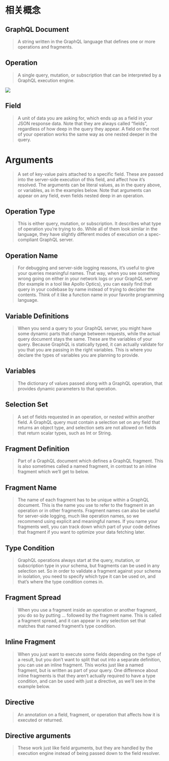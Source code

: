 # 相关概念


## GraphQL Document

> A string written in the GraphQL language that defines one or more operations and fragments.

## Operation

> A single query, mutation, or subscription that can be interpreted by a GraphQL execution engine.

![](../imgs/simple-query.png)

## Field

> A unit of data you are asking for, which ends up as a field in your JSON response data. Note that they are always called “fields”, regardless of how deep in the query they appear. A field on the root of your operation works the same way as one nested deeper in the query.

# Arguments

> A set of key-value pairs attached to a specific field. These are passed into the server-side execution of this field, and affect how it’s resolved. The arguments can be literal values, as in the query above, or variables, as in the examples below. Note that arguments can appear on any field, even fields nested deep in an operation.


## Operation Type

> This is either query, mutation, or subscription. It describes what type of operation you’re trying to do. While all of them look similar in the language, they have slightly different modes of execution on a spec-compliant GraphQL server.

## Operation Name

> For debugging and server-side logging reasons, it’s useful to give your queries meaningful names. That way, when you see something wrong going on either in your network logs or your GraphQL server (for example in a tool like Apollo Optics), you can easily find that query in your codebase by name instead of trying to decipher the contents. Think of it like a function name in your favorite programming language.

## Variable Definitions

> When you send a query to your GraphQL server, you might have some dynamic parts that change between requests, while the actual query document stays the same. These are the variables of your query. Because GraphQL is statically typed, it can actually validate for you that you are passing in the right variables. This is where you declare the types of variables you are planning to provide.

## Variables

> The dictionary of values passed along with a GraphQL operation, that provides dynamic parameters to that operation.

## Selection Set

> A set of fields requested in an operation, or nested within another field. A GraphQL query must contain a selection set on any field that returns an object type, and selection sets are not allowed on fields that return scalar types, such as Int or String.


## Fragment Definition

> Part of a GraphQL document which defines a GraphQL fragment. This is also sometimes called a named fragment, in contrast to an inline fragment which we’ll get to below.


## Fragment Name

> The name of each fragment has to be unique within a GraphQL document. This is the name you use to refer to the fragment in an operation or in other fragments. Fragment names can also be useful for server-side logging, much like operation names, so we recommend using explicit and meaningful names. If you name your fragments well, you can track down which part of your code defines that fragment if you want to optimize your data fetching later.

## Type Condition

> GraphQL operations always start at the query, mutation, or subscription type in your schema, but fragments can be used in any selection set. So in order to validate a fragment against your schema in isolation, you need to specify which type it can be used on, and that’s where the type condition comes in.

## Fragment Spread

> When you use a fragment inside an operation or another fragment, you do so by putting ... followed by the fragment name. This is called a fragment spread, and it can appear in any selection set that matches that named fragment’s type condition.

## Inline Fragment

> When you just want to execute some fields depending on the type of a result, but you don’t want to split that out into a separate definition, you can use an inline fragment. This works just like a named fragment, but is written as part of your query. One difference about inline fragments is that they aren’t actually required to have a type condition, and can be used with just a directive, as we’ll see in the example below.

## Directive

> An annotation on a field, fragment, or operation that affects how it is executed or returned.

## Directive arguments

> These work just like field arguments, but they are handled by the execution engine instead of being passed down to the field resolver.